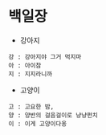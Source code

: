# 백일장

- 강아지
```
강 : 강아지야 그거 먹지마
아 : 아이참
지 : 지지라니까
```

- 고양이
```
고 : 고요한 밤,
양 : 양반의 걸음걸이로 냥냥펀치
이 : 이게 고양이다옹
```